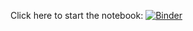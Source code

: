 Click here to start the notebook:
[![Binder](https://mybinder.org/badge_logo.svg)](https://mybinder.org/v2/gh/jingxiLiao/fourier/main?labpath=fourier_exercises.ipynb)

